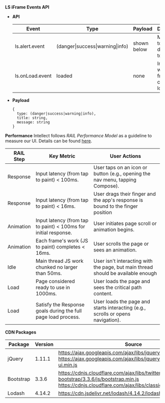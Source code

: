 
**LS iFrame Events API**
- **API**

  | Event                | Type                             | Payload         | Description                             |  
  |----------------------|----------------------------------|-----------------|-----------------------------------------|  
  | ls.alert.event       | (danger\|success\|warning\|info) | shown below     | Messages to be displayed to end user    |  
  | ls.onLoad.event      | loaded                           | none            | Indicates when frames content is loaded | 

- **Payload**
  ```
  {
    type: (danger|success|warning|info),
    title: string,
    message: string
  }
  ```


**Performance**
Intellect follows _RAIL Performance Model_ as a guideline to measure our UI.
Details can be found [here](https://developers.google.com/web/tools/chrome-devtools/profile/evaluate-performance/rail).

| RAIL Step | Key Metric	                                                    | User Actions |
|-----------|-----------------------------------------------------------------|--------------|
| Response	| Input latency (from tap to paint) < 100ms.	                    | User taps on an icon or button (e.g., opening the nav menu, tapping Compose). |
| Response	| Input latency (from tap to paint) < 16ms.	                      | User drags their finger and the app's response is bound to the finger position | (e.g., pull to refresh, swiping a carousel). |
| Animation	| Input latency (from tap to paint) < 100ms for initial response.	| User initiates page scroll or animation begins. |
| Animation	| Each frame's work (JS to paint) completes < 16ms.	              | User scrolls the page or sees an animation. |
| Idle	    | Main thread JS work chunked no larger than 50ms.	              | User isn't interacting with the page, but main thread should be available enough | to handle the next user input. |
| Load	    | Page considered ready to use in 1000ms.	                        | User loads the page and sees the critical path content. |
| Load	    | Satisfy the Response goals during the full page load process.	  | User loads the page and starts interacting (e.g., scrolls or opens navigation). |

**CDN Packages** 

| Package   | Version    | Source                                                                     |  
|-----------|------------|----------------------------------------------------------------------------|  
| jQuery    | 1.11.1     | https://ajax.googleapis.com/ajax/libs/jquery/1.11.1/jquery.min.js https://ajax.googleapis.com/ajax/libs/jqueryui/1.11.4/jquery-ui.min.js |  
| Bootstrap | 3.3.6      | https://cdnjs.cloudflare.com/ajax/libs/twitter-bootstrap/3.3.6/js/bootstrap.min.js https://cdnjs.cloudflare.com/ajax/libs/classie/1.0.1/classie.min.js |  
| Lodash    | 4.14.2     | https://cdn.jsdelivr.net/lodash/4.14.2/lodash.min.js                       |  
